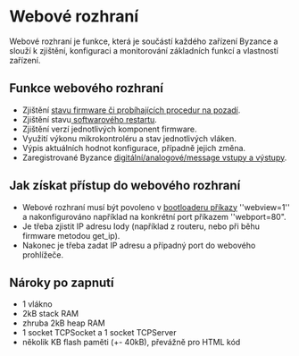# Webové rozhraní

Webové rozhraní je funkce, která je součástí každého zařízení Byzance a slouží k zjištění, konfiguraci a monitorování základních funkcí a vlastností zařízení.

## Funkce webového rozhraní

* Zjištění [stavu firmware či probíhajících procedur na pozadí](spravce-firmware.md).
* Zjištění stavu[ softwarového restartu](zakladni-prehled.md).
* Zjištění verzí jednotlivých komponent firmware.
* Využití výkonu mikrokontroléru a stav jednotlivých vláken.
* Výpis aktuálních hodnot konfigurace, případně jejich změna.
* Zaregistrované Byzance [digitální/analogové/message vstupy a výstupy](../../programovani-hw/vstupy-a-vystupy-do-portalu.md).

## Jak získat přístup do webového rozhraní

* Webové rozhraní musí být povoleno v [bootloaderu příkazy](../../architektura-fw/bootloader/) ''webview=1'' a nakonfigurováno například na konkrétní port příkazem ''webport=80".
* Je třeba zjistit IP adresu Iody \(například z routeru, nebo při běhu firmware metodou get\_ip\).
* Nakonec je třeba zadat IP adresu a případný port do webového prohlížeče.

## Nároky po zapnutí

* 1 vlákno
* 2kB stack RAM
* zhruba 2kB heap RAM
* 1 socket TCPSocket a 1 socket TCPServer
* několik KB flash paměti \(+- 40kB\), převážně pro HTML kód

